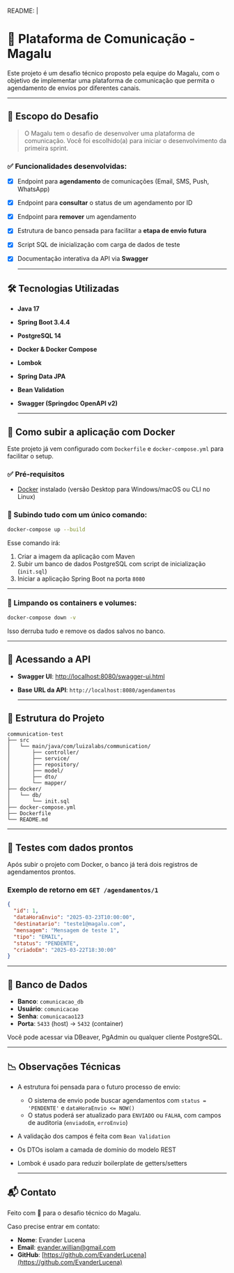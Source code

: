 README: |
# 📱 Plataforma de Comunicação - Magalu

Este projeto é um desafio técnico proposto pela equipe do Magalu, com o objetivo de implementar uma plataforma de comunicação que permita o agendamento de envios por diferentes canais.

  ---

## 🧾 Escopo do Desafio

> O Magalu tem o desafio de desenvolver uma plataforma de comunicação. Você foi escolhido(a) para iniciar o desenvolvimento da primeira sprint.

### ✅ Funcionalidades desenvolvidas:

- [x] Endpoint para **agendamento** de comunicações (Email, SMS, Push, WhatsApp)
- [x] Endpoint para **consultar** o status de um agendamento por ID
- [x] Endpoint para **remover** um agendamento
- [x] Estrutura de banco pensada para facilitar a **etapa de envio futura**
- [x] Script SQL de inicialização com carga de dados de teste
- [x] Documentação interativa da API via **Swagger**

  ---

## 🛠️ Tecnologias Utilizadas

- **Java 17**
- **Spring Boot 3.4.4**
- **PostgreSQL 14**
- **Docker & Docker Compose**
- **Lombok**
- **Spring Data JPA**
- **Bean Validation**
- **Swagger (Springdoc OpenAPI v2)**

  ---

## 🐳 Como subir a aplicação com Docker

Este projeto já vem configurado com `Dockerfile` e `docker-compose.yml` para facilitar o setup.

### ✅ Pré-requisitos

- [Docker](https://www.docker.com/products/docker-desktop/) instalado (versão Desktop para Windows/macOS ou CLI no Linux)

### 📆 Subindo tudo com um único comando:

  ```bash
  docker-compose up --build
  ```

Esse comando irá:

1. Criar a imagem da aplicação com Maven
2. Subir um banco de dados PostgreSQL com script de inicialização (`init.sql`)
3. Iniciar a aplicação Spring Boot na porta `8080`

  ---

### 🧼 Limpando os containers e volumes:

  ```bash
  docker-compose down -v
  ```

Isso derruba tudo e remove os dados salvos no banco.

  ---

## 🚀 Acessando a API

- **Swagger UI**: [http://localhost:8080/swagger-ui.html](http://localhost:8080/swagger-ui.html)
- **Base URL da API**: `http://localhost:8080/agendamentos`

  ---

## 💃 Estrutura do Projeto

  ```
  communication-test
  ├── src
  │   └── main/java/com/luizalabs/communication/
  │       ├── controller/
  │       ├── service/
  │       ├── repository/
  │       ├── model/
  │       ├── dto/
  │       └── mapper/
  ├── docker/
  │   └── db/
  │       └── init.sql
  ├── docker-compose.yml
  ├── Dockerfile
  └── README.md
  ```

  ---

## 🥪 Testes com dados prontos

Após subir o projeto com Docker, o banco já terá dois registros de agendamentos prontos.

### Exemplo de retorno em `GET /agendamentos/1`

  ```json
  {
    "id": 1,
    "dataHoraEnvio": "2025-03-23T10:00:00",
    "destinatario": "teste1@magalu.com",
    "mensagem": "Mensagem de teste 1",
    "tipo": "EMAIL",
    "status": "PENDENTE",
    "criadoEm": "2025-03-22T18:30:00"
  }
  ```

  ---

## 📂 Banco de Dados

- **Banco**: `comunicacao_db`
- **Usuário**: `comunicacao`
- **Senha**: `comunicacao123`
- **Porta**: `5433` (host) → `5432` (container)

Você pode acessar via DBeaver, PgAdmin ou qualquer cliente PostgreSQL.

  ---

## 📉 Observações Técnicas

- A estrutura foi pensada para o futuro processo de envio:
    - O sistema de envio pode buscar agendamentos com `status = 'PENDENTE'` e `dataHoraEnvio <= NOW()`
    - O status poderá ser atualizado para `ENVIADO` ou `FALHA`, com campos de auditoria (`enviadoEm`, `erroEnvio`)
- A validação dos campos é feita com `Bean Validation`
- Os DTOs isolam a camada de domínio do modelo REST
- Lombok é usado para reduzir boilerplate de getters/setters

  ---

## 📬 Contato

Feito com 💙 para o desafio técnico do Magalu.

Caso precise entrar em contato:

- **Nome**: Evander Lucena
- **Email**: evander.willian@gmail.com
- **GitHub**: [https://github.com/EvanderLucena](https://github.com/EvanderLucena)

